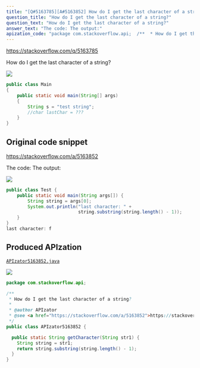 ```yaml
---
title: "[Q#5163785][A#5163852] How do I get the last character of a string?"
question_title: "How do I get the last character of a string?"
question_text: "How do I get the last character of a string?"
answer_text: "The code: The output:"
apization_code: "package com.stackoverflow.api;  /**  * How do I get the last character of a string?  *  * @author APIzator  * @see <a href=\"https://stackoverflow.com/a/5163852\">https://stackoverflow.com/a/5163852</a>  */ public class APIzator5163852 {    public static String getCharacter(String str1) {     String string = str1;     return string.substring(string.length() - 1);   } }"
---
```


https://stackoverflow.com/q/5163785

How do I get the last character of a string?


<div class="code-logo"><img src="/stackoverflow.png" /></div>

```java
public class Main
{
    public static void main(String[] args) 
    {
        String s = "test string";
        //char lastChar = ???
    }   
}
```


## Original code snippet

https://stackoverflow.com/a/5163852

The code:
The output:

<div class="code-logo"><img src="/stackoverflow.png" /></div>

```java
public class Test {
    public static void main(String args[]) {
        String string = args[0];
        System.out.println("last character: " +
                           string.substring(string.length() - 1)); 
    }
}
last character: f
```

## Produced APIzation

[`APIzator5163852.java`](https://github.com/pasqualesalza/apization-temp/raw/main/data/search/APIzator5163852.java)

<div class="code-logo"><img src="/apizator.png" /></div>

```java
package com.stackoverflow.api;

/**
 * How do I get the last character of a string?
 *
 * @author APIzator
 * @see <a href="https://stackoverflow.com/a/5163852">https://stackoverflow.com/a/5163852</a>
 */
public class APIzator5163852 {

  public static String getCharacter(String str1) {
    String string = str1;
    return string.substring(string.length() - 1);
  }
}

```